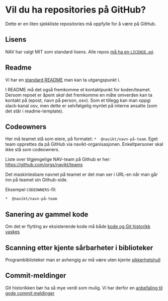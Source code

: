 # Vil du ha repositories på GitHub?

Dette er en liten sjekkliste repositories må oppfylle for å være på GitHub.

## Lisens
NAV har valgt MIT som standard lisens. Alle repos [må ha en `LICENSE.md`](../LISENSIERING.md).

## Readme
Vi har en [standard README](../README.template.md) man kan ta utgangspunkt i.

I README må det også fremkomme et kontaktpunkt for koden/teamet. Dersom repoet er åpent *skal* det fremkomme en måte omverden kan ta kontakt på (epost, navn på person, osv). Som et tillegg kan man oppgi slack-kanal osv, men dette er selvfølgelig myntet på interne ansatte (som det står i readme-template).

## Codeowners
Her må teamet stå som eiere, på formatet: `*  @navikt/navn-på-team`. Eget team opprettes da på GitHub via navikt-organisasjonen. Enkeltpersoner skal ikke stå som codeowners.

Liste over tilgjengelige NAV-team på Github er her:
https://github.com/orgs/navikt/teams

Det maskinlesbare navnet på teamet er det man ser i URL-en når man går inn på teamet sin Github-side.

Eksempel `CODEOWNERS`-fil:

```
*  @navikt/navn-på-team
```

## Sanering av gammel kode
Om det er flytting av eksisterende kode må både [kode og Git historikk vaskes](sikkerhetsvask.md)

## Scanning etter kjente sårbarheter i biblioteker
Programbiblioteker man er avhengig av må være uten kjente [sikkerhetshull](sårbarhetsscan.md)

## Commit-meldinger
Git historikken bør ha så mye verdi som mulig. Vi har derfor en [anbefaling til
gode commit meldinger](commit-meldinger.md)
